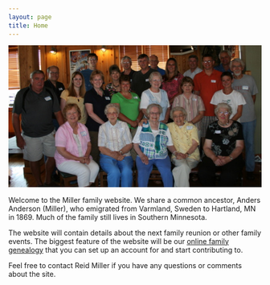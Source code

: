 ```yaml
---
layout: page
title: Home
---
```

![Miller family reunion 2008](/assets/img/FamilyReunion2008_welcome.jpg)

Welcome to the Miller family website. We share a common ancestor, Anders Anderson (Miller), who emigrated from Varmland, Sweden to Hartland, MN in 1869. Much of the family still lives in Southern Minnesota.

The website will contain details about the next family reunion or other family events. The biggest feature of the website will be our [online family genealogy](http://family.andersandersonmiller.com) that you can set up an account for and start contributing to.

Feel free to contact Reid Miller if you have any questions or comments about the site.